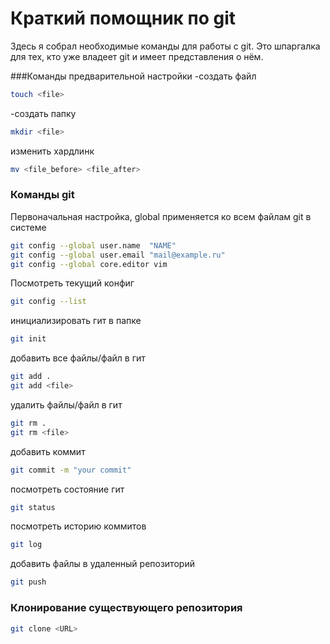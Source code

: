 # Краткий помощник по git

Здесь я собрал необходимые команды для работы с git.
Это шпаргалка для тех, кто уже владеет git и имеет представления о нём.

###Команды предварительной настройки
-создать файл
```bash
touch <file>   
```
-создать папку
```bash
mkdir <file>   
```
изменить хардлинк
```bash
mv <file_before> <file_after>
```

### Команды git

Первоначальная настройка, global применяется ко всем файлам git в системе
```bash
git config --global user.name  "NAME"
git config --global user.email "mail@example.ru" 
git config --global core.editor vim
```

Посмотреть текущий конфиг
```bash
git config --list
```
инициализировать гит в папке
```bash
git init
```
добавить все файлы/файл в гит
```bash
git add .
git add <file>
```

удалить файлы/файл в гит
```bash
git rm .
git rm <file>
```
добавить коммит
```bash
git commit -m "your commit"
```
посмотреть состояние гит
```bash
git status
```
посмотреть историю коммитов
```bash
git log
```
добавить файлы в удаленный репозиторий
```bash
git push
```

### Клонирование существующего репозитория
```bash
git clone <URL>
```

